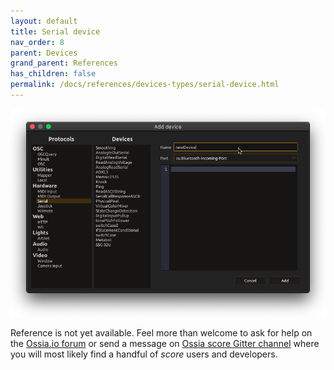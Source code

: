 ```yaml
---
layout: default
title: Serial device
nav_order: 8
parent: Devices
grand_parent: References
has_children: false
permalink: /docs/references/devices-types/serial-device.html
---
```


![Device setup window](/assets/images/references/devices-types/serial-device.png "score device setup")

Reference is not yet available. Feel more than welcome to ask for help on the [Ossia.io forum](https://forum.ossia.io) or send a message on [Ossia score Gitter channel](https://gitter.im/OSSIA/score) where you will most likely find a handful of *score* users and developers.